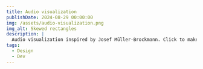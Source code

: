 ```yaml
---
title: Audio visualization
publishDate: 2024-08-29 00:00:00
img: /assets/audio-visualization.png
img_alt: Skewed rectangles
description: |
  Audio visualization inspired by Josef Müller-Brockmann. Click to make it play, click to make it pause.
tags:
  - Design
  - Dev
---
```

<main>
    <canvas id="audio-visualization"></canvas>
</main>
<script src="/assets/scripts/3b.audio.js"></script>